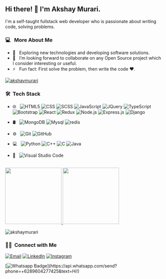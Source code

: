 ###

<h2>  Hi there! 👋 I'm Akshay Murari.</h2>

I'm a self-taught fullstack web developer who is passionate about writing code, solving problems.

<h3>  💻 &nbsp; More About Me </h3>

- 🤔 &nbsp; Exploring new technologies and developing software solutions.
- 👯 &nbsp; I’m looking forward to collaborate on any Open Source project which I consider interesting or useful.
- ⚡ &nbsp; Fun fact: First solve the problem, then write the code :heart:.
<p align="left"> <a href="https://github.com/ryo-ma/github-profile-trophy"><img src="https://github-profile-trophy.vercel.app/?username=akshaymurari" alt="akshaymurari" /></a> </p>

<h3> 🛠 &nbsp;Tech Stack</h3>

- 🌐 &nbsp;
  ![HTML5](https://img.shields.io/badge/-HTML5-333333?style=flat&logo=HTML5)
  ![CSS](https://img.shields.io/badge/-CSS-333333?style=flat&logo=CSS3&logoColor=1572B6)
  ![SCSS](https://img.shields.io/badge/-SCSS-333333?style=flat&logo=sass&logoColor=1572B6)
  ![JavaScript](https://img.shields.io/badge/-JavaScript-333333?style=flat&logo=javascript)
  ![JQuery](https://img.shields.io/badge/-JQuery-333333?style=flat&logo=jquery)
  ![TypeScript](https://img.shields.io/badge/-TypeScript-333333?style=flat&logo=typescript)
  ![Bootstrap](https://img.shields.io/badge/-Bootstrap-333333?style=flat&logo=bootstrap&logoColor=563D7C)
  ![React](https://img.shields.io/badge/-React-333333?style=flat&logo=react)
  ![Redux](https://img.shields.io/badge/-redux-333333?style=flat&logo=redux)
  ![Node.js](https://img.shields.io/badge/-Nodejs-333333?style=flat&logo=node)
  ![Express.js](https://img.shields.io/badge/-express.js-333333?style=flat&logo=express)
  ![Django](https://img.shields.io/badge/-django-333333?style=flat&logo=django)
- 🛢 &nbsp;
  ![MongoDB](https://img.shields.io/badge/-MongoDB-333333?style=flat&logo=mongodb)
  ![Mysql](https://img.shields.io/badge/-mysql-333333?style=flat&logo=mysql)
  ![redis](https://img.shields.io/badge/-redis-333333?style=flat&logo=redis)
- ⚙️ &nbsp;
  ![Git](https://img.shields.io/badge/-Git-333333?style=flat&logo=git)
  ![GitHub](https://img.shields.io/badge/-GitHub-333333?style=flat&logo=github)
- 💻 &nbsp;
  ![Python](https://img.shields.io/badge/-Python-333333?style=flat&logo=python)
  ![C++](https://img.shields.io/badge/-C++-333333?style=flat&logo=C%2B%2B&logoColor=00599C)
  ![C](https://img.shields.io/badge/-C-333333?style=flat&logo=C%2B%2B&logoColor=00599C)
  ![Java](https://img.shields.io/badge/-Java-333333?style=flat&logo=Java&logoColor=007396)

- 🔧 &nbsp;
  ![Visual Studio Code](https://img.shields.io/badge/-Visual%20Studio%20Code-333333?style=flat&logo=visual-studio-code&logoColor=007ACC)

<br/>

<a href="https://github.com/akshaymurari">
  <img height="180em" src="https://github-readme-stats.vercel.app/api?username=akshaymurari&theme=buefy&show_icons=true" />
  <img height="180em" src="https://github-readme-stats.vercel.app/api/top-langs/?username=akshaymurari&theme=buefy&layout=compact" />
</a>

<br/>

<p><img align="center" src="https://github-readme-streak-stats.herokuapp.com/?user=akshaymurari&" alt="akshaymurari" /></p>

<h3> 🤝🏻 &nbsp;Connect with Me </h3>

<p>
<a href="mailto:akshaymurari184@gmail.com"><img alt="Email" src="https://img.shields.io/badge/Email-akshaymurari184@gmail.com-blue?style=flat-square&logo=gmail"></a>
<a href="https://www.linkedin.com/in/akshay-murari-6661591b0/"><img alt="LinkedIn" src="https://img.shields.io/badge/LinkedIn-Akshay%20Murari%20-blue?style=flat-square&logo=linkedin"></a>
<a href="https://www.instagram.com/_akshay_murari/"><img alt="Instagram" src="https://img.shields.io/badge/Instagram-_akshay_murari-blue?style=flat-square&logo=instagram"></a>

[![Whatsapp Badge](https://img.shields.io/badge/-Whatsapp-4CA143?style=flat-square&labelColor=4CA143&logo=whatsapp&logoColor=white&link=https://api.whatsapp.com/send?phone=9347680473&text=Hi!)](https://api.whatsapp.com/send?phone=+6289604277425&text=Hi!)

</p>



<!--TODO -->
<!-- will add my webside blow here -->
<!--
<a href="https://www.adityavsingh.com/"><img alt="Website" src="https://img.shields.io/badge/Website-www.adityavsingh.com-blue?style=flat-square&logo=google-chrome"></a>
-->

<!-- # latest Blog posts -->

<!-- BLOG-POST-LIST:START -->
<!-- BLOG-POST-LIST:END -->
